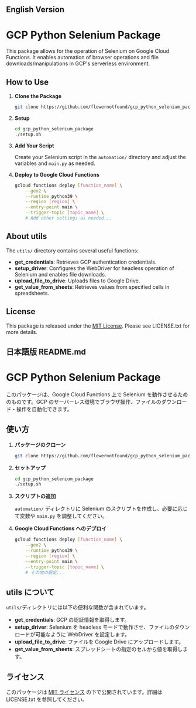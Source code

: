 ## English Version

# GCP Python Selenium Package

This package allows for the operation of Selenium on Google Cloud Functions. It enables automation of browser operations and file downloads/manipulations in GCP's serverless environment.

## How to Use

1. **Clone the Package**

   ```bash
   git clone https://github.com/flowernotfound/gcp_python_selenium_package.git
   ```

2. **Setup**

   ```bash
   cd gcp_python_selenium_package
   ./setup.sh
   ```

3. **Add Your Script**

   Create your Selenium script in the `automation/` directory and adjust the variables and `main.py` as needed.

4. **Deploy to Google Cloud Functions**

   ```bash
   gcloud functions deploy [function_name] \
       --gen2 \
       --runtime python39 \
       --region [region] \
       --entry-point main \
       --trigger-topic [topic_name] \
       # Add other settings as needed...
   ```

## About utils

The `utils/` directory contains several useful functions:

- **get_credentials**: Retrieves GCP authentication credentials.
- **setup_driver**: Configures the WebDriver for headless operation of Selenium and enables file downloads.
- **upload_file_to_drive**: Uploads files to Google Drive.
- **get_value_from_sheets**: Retrieves values from specified cells in spreadsheets.

## License

This package is released under the [MIT License](LICENSE.txt). Please see LICENSE.txt for more details.

## 日本語版 README.md

# GCP Python Selenium Package

このパッケージは、Google Cloud Functions 上で Selenium を動作させるためのものです。GCP のサーバーレス環境でブラウザ操作、ファイルのダウンロード・操作を自動化できます。

## 使い方

1. **パッケージのクローン**

   ```bash
   git clone https://github.com/flowernotfound/gcp_python_selenium_package.git
   ```

2. **セットアップ**

   ```bash
   cd gcp_python_selenium_package
   ./setup.sh
   ```

3. **スクリプトの追加**

   `automation/` ディレクトリに Selenium のスクリプトを作成し、必要に応じて変数や `main.py` を調整してください。

4. **Google Cloud Functions へのデプロイ**

   ```bash
   gcloud functions deploy [function_name] \
       --gen2 \
       --runtime python39 \
       --region [region] \
       --entry-point main \
       --trigger-topic [topic_name] \
       # その他の設定...
   ```

## utils について

`utils/`ディレクトリには以下の便利な関数が含まれています。

- **get_credentials**: GCP の認証情報を取得します。
- **setup_driver**: Selenium を headless モードで動作させ、ファイルのダウンロードが可能なように WebDriver を設定します。
- **upload_file_to_drive**: ファイルを Google Drive にアップロードします。
- **get_value_from_sheets**: スプレッドシートの指定のセルから値を取得します。

## ライセンス

このパッケージは [MIT ライセンス](LICENSE.txt) の下で公開されています。詳細は LICENSE.txt を参照してください。
